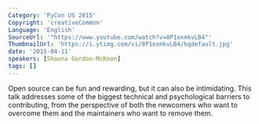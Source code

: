 ```yaml
---
Category: 'PyCon US 2015'
Copyright: 'creativeCommon'
Language: 'English'
SourceUrl: '"https://www.youtube.com/watch?v=8P1oxmkvLB4"'
ThumbnailUrl: 'https://i.ytimg.com/vi/8P1oxmkvLB4/hqdefault.jpg'
date: '2015-04-11'
speakers: [Shauna Gordon-McKeon]
tags: []
---
```

Open source can be fun and rewarding, but it can also be intimidating.  This talk addresses some of the biggest technical and psychological barriers to contributing, from the perspective of both the newcomers who want to overcome them and the maintainers who want to remove them.


